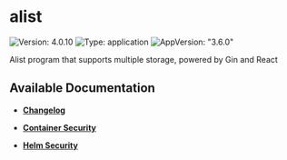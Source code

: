 # alist

![Version: 4.0.10](https://img.shields.io/badge/Version-4.0.10-informational?style=flat-square) ![Type: application](https://img.shields.io/badge/Type-application-informational?style=flat-square) ![AppVersion: "3.6.0"](https://img.shields.io/badge/AppVersion-"3.6.0"-informational?style=flat-square)

Alist program that supports multiple storage, powered by Gin and React

## Available Documentation

- [**Changelog**](CHANGELOG)

- [**Container Security**](container-security)

- [**Helm Security**](helm-security)

